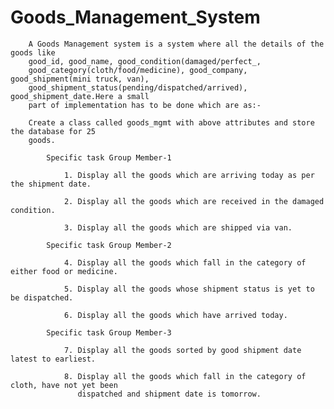 # Goods_Management_System

        A Goods Management system is a system where all the details of the goods like
        good_id, good_name, good_condition(damaged/perfect_,
        good_category(cloth/food/medicine), good_company, good_shipment(mini truck, van),
        good_shipment_status(pending/dispatched/arrived), good_shipment_date.Here a small
        part of implementation has to be done which are as:-
        
        Create a class called goods_mgmt with above attributes and store the database for 25
        goods.
        
            Specific task Group Member-1
            
                1. Display all the goods which are arriving today as per the shipment date.
                
                2. Display all the goods which are received in the damaged condition.
                
                3. Display all the goods which are shipped via van.
                
            Specific task Group Member-2
            
                4. Display all the goods which fall in the category of either food or medicine.
                
                5. Display all the goods whose shipment status is yet to be dispatched.
                
                6. Display all the goods which have arrived today.
                
            Specific task Group Member-3
            
                7. Display all the goods sorted by good shipment date latest to earliest.
                
                8. Display all the goods which fall in the category of cloth, have not yet been
                   dispatched and shipment date is tomorrow.
